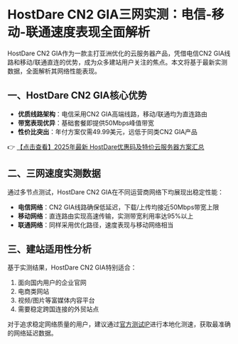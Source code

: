 # HostDare CN2 GIA三网实测：电信-移动-联通速度表现全面解析

HostDare CN2 GIA作为一款主打亚洲优化的云服务器产品，凭借电信CN2 GIA线路和移动/联通直连的优势，成为众多建站用户关注的焦点。本文将基于最新实测数据，全面解析其网络性能表现。

## 一、HostDare CN2 GIA核心优势

- **优质线路架构**：电信采用CN2 GIA高端线路，移动/联通均为直连路由
- **带宽表现优异**：基础套餐即提供50Mbps峰值带宽
- **性价比突出**：年付方案仅需49.99美元，远低于同类CN2 GIA产品

👉 [【点击查看】2025年最新 HostDare优惠码及特价云服务器方案汇总](https://bit.ly/hostdare)

## 二、三网速度实测数据

通过多节点测试，HostDare CN2 GIA在不同运营商网络下均展现出稳定性能：

- **电信网络**：CN2 GIA线路确保低延迟，下载/上传均接近50Mbps带宽上限
- **移动网络**：直连路由实现高速传输，实测带宽利用率达95%以上
- **联通网络**：同样采用优化路径，速度表现与移动网络相当

## 三、建站适用性分析

基于实测结果，HostDare CN2 GIA特别适合：
1. 面向国内用户的企业官网
2. 电商类网站
3. 视频/图片等富媒体内容平台
4. 需要稳定跨国连接的外贸站点

对于追求稳定网络质量的用户，建议通过[官方测试IP](https://bit.ly/hostdare)进行本地化测速，获取最准确的网络延迟数据。